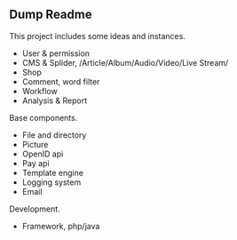 ## Dump Readme

This project includes some ideas and instances.

* User & permission
* CMS & Splider, /Article/Album/Audio/Video/Live Stream/
* Shop
* Comment, word filter
* Workflow
* Analysis & Report

Base components.

* File and directory
* Picture
* OpenID api
* Pay api
* Template engine
* Logging system
* Email

Development.

* Framework, php/java
